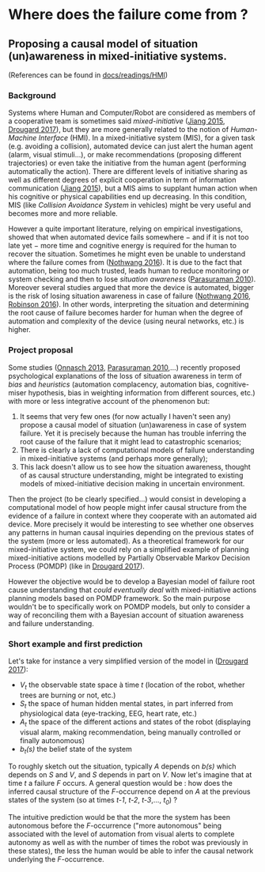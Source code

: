 # Where does the failure come from ? 
## Proposing a causal model of situation (un)awareness in mixed-initiative systems.

(References can be found in [docs/readings/HMI](https://github.com/Sonybronx/Hypothesis_generation/tree/master/docs/readings/HMI))

### Background

Systems where Human and Computer/Robot are considered as members of a cooperative team is sometimes said _mixed-initiative_ ([Jiang 2015](https://github.com/Sonybronx/Hypothesis_generation/blob/master/docs/readings/HMI/Jiang2015_Mixed-InitiativeHuman-RobotInteraction.pdf), [Drougard 2017](https://github.com/Sonybronx/Hypothesis_generation/blob/master/docs/readings/HMI/Drougard2017_Mixed-initiativeMission%20PlanningConsideringHumanOperatorStateEstimation.pdf)), but they are more generally related to the notion of _Human-Machine Interface_ (HMI). In a mixed-initiative system (MIS), for a given task (e.g. avoiding a collision), automated device can just alert the human agent (alarm, visual stimuli...), or make recommendations (proposing different trajectories) or even take the initiative from the human agent (performing automatically the action). There are different levels of initiative sharing as well as different degrees of explicit cooperation in term of information communication ([Jiang 2015](https://github.com/Sonybronx/Hypothesis_generation/blob/master/docs/readings/HMI/Jiang2015_Mixed-InitiativeHuman-RobotInteraction.pdf)), but a MIS aims to supplant human action when his cognitive or physical capabilities end up decreasing. In this condition, MIS (like _Collision Avoidance System_ in vehicles) might be very useful and becomes more and more reliable. 

However a quite important literature, relying on empirical investigations, showed that when automated device fails somewhere − and if it is not too late yet − more time and cognitive energy is required for the human to recover the situation. Sometimes he might even be unable to understand where the failure comes from ([Nothwang 2016](https://github.com/Sonybronx/Hypothesis_generation/blob/master/docs/readings/HMI/Nothwang2016_TheHumanShouldBePartOfTheControlLoop.pdf)). It is due to the fact that automation, being too much trusted, leads human to reduce monitoring or system checking and then to lose _situation awareness_ ([Parasuraman 2010](https://github.com/Sonybronx/Hypothesis_generation/blob/master/docs/readings/HMI/Parasuraman2010_ComplacencyAndBiasInHumanUseOfAutomation.pdf)).  Moreover several studies argued that more the device is automated, bigger is the risk of losing situation awareness in case of failure ([Nothwang 2016](https://github.com/Sonybronx/Hypothesis_generation/blob/master/docs/readings/HMI/Nothwang2016_TheHumanShouldBePartOfTheControlLoop.pdf), [Robinson 2016](https://github.com/Sonybronx/Hypothesis_generation/blob/master/docs/readings/HMI/Robinson2016_DegreeOfAutomationInCommandAndControl.pdf)). In other words, interpreting the situation and determining the root cause of failure becomes harder for human when the degree of automation and complexity of the device (using neural networks, etc.) is higher.

### Project proposal

Some studies ([Onnasch 2013](https://github.com/Sonybronx/Hypothesis_generation/blob/master/docs/readings/HMI/Onnasch2013_HumanPerformanceConsequencesLevelsOfAutomation.pdf), [Parasuraman 2010](https://github.com/Sonybronx/Hypothesis_generation/blob/master/docs/readings/HMI/Parasuraman2010_ComplacencyAndBiasInHumanUseOfAutomation.pdf),...) recently proposed psychological explanations of the loss of situation awareness in term of _bias_ and _heuristics_ (automation complacency, automation bias, cognitive-miser hypothesis, bias in weighting information from different sources, etc.) with more or less integrative account of the phenomenon but:

1. It seems that very few ones (for now actually I haven't seen any) propose a causal model of situation (un)awareness in case of system failure. Yet it is precisely because the human has trouble inferring the root cause of the failure that it might lead to catastrophic scenarios;
2. There is clearly a lack of computational models of failure understanding in mixed-initiative systems (and perhaps more generally);
3. This lack doesn't allow us to see how the situation awareness, thought of as causal structure understanding, might be integrated to existing models of mixed-initiative decision making in uncertain environment.

Then the project (to be clearly specified...) would consist in developing a computational model of how people might infer causal structure from the evidence of a failure in context where they cooperate with an automated aid device. More precisely it would be interesting to see whether one observes any patterns in human causal inquiries depending on the previous states of the system (more or less automated). As a theoretical framework for our mixed-initiative system, we could rely on a simplified example of planning mixed-initiative actions modelled by Partially Observable Markov Decision Process (POMDP) (like in [Drougard 2017](https://github.com/Sonybronx/Hypothesis_generation/blob/master/docs/readings/HMI/Drougard2017_Mixed-initiativeMission%20PlanningConsideringHumanOperatorStateEstimation.pdf)). 

However the objective would be to develop a Bayesian model of failure root cause understanding that _could eventually deal_ with mixed-initiative actions planning models based on POMDP framework. So the main purpose wouldn't be to specifically work on POMDP models, but only to consider a way of reconciling them with a Bayesian account of situation awareness and failure understanding.


### Short example and first prediction

Let's take for instance a very simplified version of the model in ([Drougard 2017](https://github.com/Sonybronx/Hypothesis_generation/blob/master/docs/readings/HMI/Drougard2017_Mixed-initiativeMission%20PlanningConsideringHumanOperatorStateEstimation.pdf)): 

- _V<sub>t</sub>_  the observable state space à time _t_ (location of the robot, whether trees are burning or not, etc.)
- _S<sub>t</sub>_  the space of human hidden mental states, in part inferred from physiological data (eye-tracking, EEG, heart rate, etc.)
- _A<sub>t</sub>_  the space of the different actions and states of the robot (displaying visual alarm, making recommendation, being manually controlled or finally autonomous)
- _b<sub>t</sub>(s)_  the belief state of the system

To roughly sketch out the situation, typically _A_ depends on _b(s)_ which depends on _S_ and _V_, and _S_ depends in part on _V_. Now let's imagine that at time _t_ a failure _F_ occurs. A general question would be : how does the inferred causal structure of the _F_-occurrence depend on _A_ at the previous states of the system (so at times _t-1_, _t-2_, _t-3_,..., _t<sub>0</sub>_) ? 

The intuitive prediction would be that the more the system has been autonomous before the _F_-occurrence ("more autonomous" being associated with the level of automation from visual alerts to complete autonomy as well as with the number of times the robot was previously in these states), the less the human would be able to infer the causal network underlying the _F_-occurrence.



